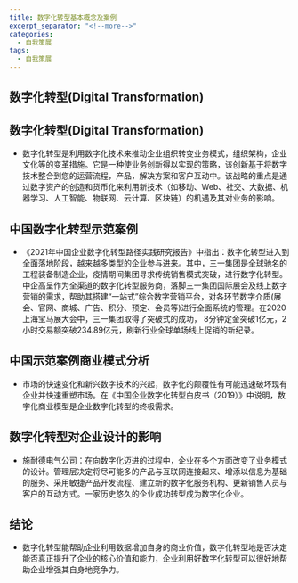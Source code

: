 ```yaml
---
title: 数字化转型基本概念及案例
excerpt_separator: "<!--more-->"
categories:
  - 自我策展
tags:
  - 自我策展
---
```


## 数字化转型(Digital Transformation)

<!--more-->

## 数字化转型(Digital Transformation)

- 数字化转型是利用数字化技术来推动企业组织转变业务模式，组织架构，企业文化等的变革措施。它是一种使业务创新得以实现的策略，该创新基于将数字技术整合到您的运营流程，产品，解决方案和客户互动中。该战略的重点是通过数字资产的创造和货币化来利用新技术（如移动、Web、社交、大数据、机器学习、人工智能、物联网、云计算、区块链）的机遇及其对业务的影响。

## 中国数字化转型示范案例

- 《2021年中国企业数字化转型路径实践研究报告》中指出：数字化转型进入到全面落地阶段，越来越多类型的企业参与进来。其中，三一集团是全球驰名的工程装备制造企业，疫情期间集团寻求传统销售模式突破，进行数字化转型。中企高呈作为全渠道的数字化转型服务商，落脚三一集团国际展会及线上数字营销的需求，帮助其搭建“一站式”综合数字营销平台，对各环节数字介质(展会、官网、商城、广告、积分、预定、会员等)进行全面系统的管理。在2020 上海宝马展大会中，三一集团取得了突破式的成功， 8分钟定金突破1亿元，2小时交易额突破234.89亿元，刷新行业全球单场线上促销的新纪录。

## 中国示范案例商业模式分析

- 市场的快速变化和新兴数字技术的兴起，数字化的颠覆性有可能迅速破坏现有企业并快速重塑市场。在《中国企业数字化转型白皮书（2019）》中说明，数字化商业模型是企业数字化转型的终极需求。

## 数字化转型对企业设计的影响

- 施耐德电气公司：在向数字化迈进的过程中，企业在多个方面改变了业务模式的设计。管理层决定将尽可能多的产品与互联网连接起来、增添以信息为基础的服务、采用敏捷产品开发流程、建立新的数字化服务机构、更新销售人员与客户的互动方式。一家历史悠久的企业成功转型成为数字化企业。

## 结论

- 数字化转型能帮助企业利用数据增加自身的商业价值，数字化转型地是否决定能否真正提升了企业的核心价值和能力，企业利用好数字化转型可以很好地帮助企业增强其自身地竞争力。